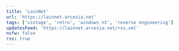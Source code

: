 ```yaml
---
title: 'LainNet'
url: 'https://lainnet.arcesia.net'
tags: ['vintage', 'retro', 'windows nt', 'reverse engineering']
updatesFeed: 'https://lainnet.arcesia.net/rss.xml'
nsfw: false
rss: true
---
```

